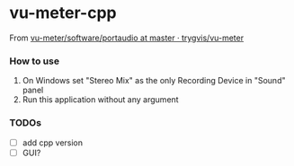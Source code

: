 vu-meter-cpp
============
From [vu-meter/software/portaudio at master · trygvis/vu-meter](https://github.com/trygvis/vu-meter/tree/master/software/portaudio)

### How to use
1. On Windows set "Stereo Mix" as the only Recording Device in "Sound" panel
2. Run this application without any argument

### TODOs
- [ ] add cpp version
- [ ] GUI?

